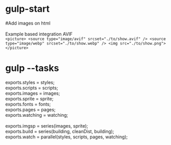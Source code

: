 # gulp-start

#Add images on html<br>
<br>
Example based integration AVIF<br>
`<picture>
    <source type="image/avif" srcset="./to/show.avif" />
    <source type="image/webp" srcset="./to/show.webp" />
    <img src="./to/show.png">
</picture>`

# gulp --tasks
exports.styles = styles;<br>
exports.scripts = scripts;<br>
exports.images = images;<br>
exports.sprite = sprite;<br>
exports.fonts = fonts;<br>
exports.pages = pages;<br>
exports.watching = watching;<br>
<br>
exports.imgsp = series(images, sprite);<br>
exports.build = series(building, cleanDist, building);<br>
exports.watch = parallel(styles, scripts, pages, watching);<br>
